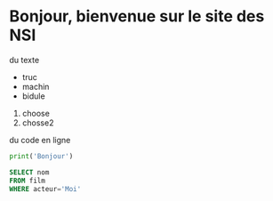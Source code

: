 # Bonjour, bienvenue sur le site des NSI

du texte 


- truc
- machin
- bidule

1. choose
2. chosse2

du code en ligne

```python
print('Bonjour')
```

```sql
SELECT nom
FROM film
WHERE acteur='Moi'
```




